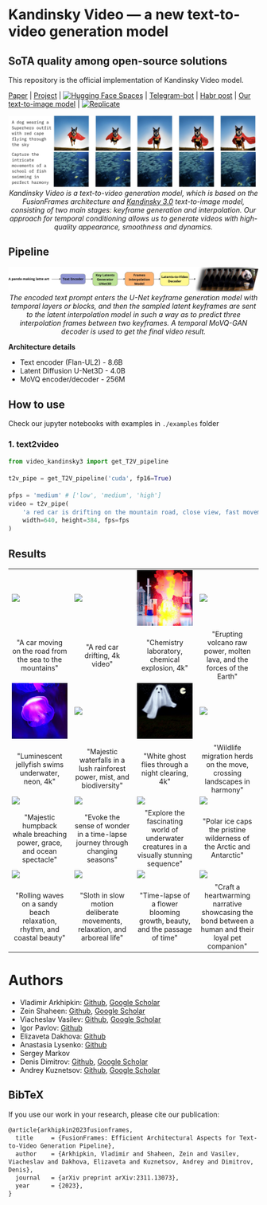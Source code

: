 # Kandinsky Video — a new text-to-video generation model 
## SoTA quality among open-source solutions

This repository is the official implementation of Kandinsky Video model.


[Paper](https://arxiv.org/abs/2311.13073) | [Project](https://ai-forever.github.io/kandinsky-video/) | [![Hugging Face Spaces](https://img.shields.io/badge/🤗-Huggingface-yello.svg)](https://huggingface.co/ai-forever/KandinskyVideo) | [Telegram-bot](https://t.me/video_kandinsky_bot) | [Habr post](https://habr.com/ru/companies/sberbank/articles/775554/) | [Our text-to-image model](https://github.com/ai-forever/Kandinsky-3/tree/main) 
| [![Replicate](https://replicate.com/cjwbw/kandinskyvideo/badge)](https://replicate.com/cjwbw/kandinskyvideo) 

<p align="center">
<img src="__assets__/title.JPG" width="800px"/>
<br>
<em>Kandinsky Video is a text-to-video generation model, which is based on the FusionFrames architecture and <a href="https://ai-forever.github.io/Kandinsky-3/">Kandinsky 3.0</a> text-to-image model, consisting of two main stages: keyframe generation and interpolation. Our approach for temporal conditioning allows us to generate videos with high-quality appearance, smoothness and dynamics.</em>
</p>



## Pipeline

<p align="center">
<img src="__assets__/pipeline.jpg" width="800px"/>
<br>
<em>The encoded text prompt enters the U-Net keyframe generation model with temporal layers or blocks, and then the sampled latent keyframes are  sent to the latent interpolation model in such a way as to predict three interpolation frames between two keyframes. A temporal MoVQ-GAN decoder is used to get the final video result.</em>
</p>


**Architecture details**

+ Text encoder (Flan-UL2) - 8.6B
+ Latent Diffusion U-Net3D - 4.0B
+ MoVQ encoder/decoder - 256M


## How to use

Check our jupyter notebooks with examples in `./examples` folder
### 1. text2video

```python
from video_kandinsky3 import get_T2V_pipeline

t2v_pipe = get_T2V_pipeline('cuda', fp16=True)

pfps = 'medium' # ['low', 'medium', 'high']
video = t2v_pipe(
    'a red car is drifting on the mountain road, close view, fast movement',
    width=640, height=384, fps=fps
)
```


## Results


<table class="center">
<tr>
  <td><img src="__assets__/results/A car moving on the road from the sea to the mountains.gif" raw=true></td>
  <td><img src="__assets__/results/A red car drifting, 4k video.gif"></td>
  <td><img src="__assets__/results/chemistry laboratory, chemical explosion, 4k.gif"></td>
  <td><img src="__assets__/results/Erupting volcano_ raw power, molten lava, and the forces of the Earth.gif"></td>
</tr>
<tr>
  <td width=25% align="center">"A car moving on the road from the sea to the mountains"</td>
  <td width=25% align="center">"A red car drifting, 4k video"</td>
  <td width=25% align="center">"Chemistry laboratory, chemical explosion, 4k"</td>
  <td width=25% align="center">"Erupting volcano raw power, molten lava, and the forces of the Earth"</td>
</tr>

<tr>
  <td><img src="__assets__/results/luminescent jellyfish swims underwater, neon, 4k.gif" raw=true></td>
  <td><img src="__assets__/results/Majestic waterfalls in a lush rainforest_ power, mist, and biodiversity.gif"></td>
  <td><img src="__assets__/results/white ghost flies through a night clearing, 4k.gif"></td>
  <td><img src="__assets__/results/Wildlife migration_ herds on the move, crossing landscapes in harmony.gif"></td>
</tr>
<tr>
  <td width=25% align="center">"Luminescent jellyfish swims underwater, neon, 4k"</td>
  <td width=25% align="center">"Majestic waterfalls in a lush rainforest power, mist, and biodiversity"</td>
  <td width=25% align="center">"White ghost flies through a night clearing, 4k"</td>
  <td width=25% align="center">"Wildlife migration herds on the move, crossing landscapes in harmony"</td>
</tr>

<tr>
  <td><img src="__assets__/results/Majestic humpback whale breaching_ power, grace, and ocean spectacle.gif" raw=true></td>
  <td><img src="__assets__/results/Evoke the sense of wonder in a time-lapse journey through changing seasons..gif"></td>
  <td><img src="__assets__/results/Explore the fascinating world of underwater creatures in a visually stunning sequence.gif"></td>
  <td><img src="__assets__/results/Polar ice caps_ the pristine wilderness of the Arctic and Antarctic.gif"></td>
</tr>
<tr>
  <td width=25% align="center">"Majestic humpback whale breaching power, grace, and ocean spectacle"</td>
  <td width=25% align="center">"Evoke the sense of wonder in a time-lapse journey through changing seasons"</td>
  <td width=25% align="center">"Explore the fascinating world of underwater creatures in a visually stunning sequence"</td>
  <td width=25% align="center">"Polar ice caps the pristine wilderness of the Arctic and Antarctic"</td>
</tr>


<tr>
  <td><img src="__assets__/results/Rolling waves on a sandy beach_ relaxation, rhythm, and coastal beauty.gif" raw=true></td>
  <td><img src="__assets__/results/Sloth in slow motion_ deliberate movements, relaxation, and arboreal life.gif"></td>
  <td><img src="__assets__/results/Time-lapse of a flower blooming_ growth, beauty, and the passage of time..gif"></td>
  <td><img src="__assets__/results/Craft a heartwarming narrative showcasing the bond between a human and their loyal pet companion..gif"></td>
</tr>
<tr>
  <td width=25% align="center">"Rolling waves on a sandy beach relaxation, rhythm, and coastal beauty"</td>
  <td width=25% align="center">"Sloth in slow motion deliberate movements, relaxation, and arboreal life"</td>
  <td width=25% align="center">"Time-lapse of a flower blooming growth, beauty, and the passage of time"</td>
  <td width=25% align="center">"Craft a heartwarming narrative showcasing the bond between a human and their loyal pet companion"</td>
</tr>


</table>


# Authors

+ Vladimir Arkhipkin: [Github](https://github.com/oriBetelgeuse), [Google Scholar](https://scholar.google.com/citations?user=D-Ko0oAAAAAJ&hl=ru)
+ Zein Shaheen: [Github](https://github.com/zeinsh), [Google Scholar](https://scholar.google.ru/citations?user=bxlgMxMAAAAJ&hl=en)
+ Viacheslav Vasilev: [Github](https://github.com/vivasilev), [Google Scholar](https://scholar.google.com/citations?user=redAz-kAAAAJ&hl=ru&oi=sra)
+ Igor Pavlov: [Github](https://github.com/boomb0om)
+ Elizaveta Dakhova: [Github](https://github.com/LizaDakhova)
+ Anastasia Lysenko: [Github](https://github.com/LysenkoAnastasia)
+ Sergey Markov
+ Denis Dimitrov: [Github](https://github.com/denndimitrov), [Google Scholar](https://scholar.google.com/citations?user=3JSIJpYAAAAJ&hl=ru&oi=ao)
+ Andrey Kuznetsov: [Github](https://github.com/kuznetsoffandrey), [Google Scholar](https://scholar.google.com/citations?user=q0lIfCEAAAAJ&hl=ru)


## BibTeX
If you use our work in your research, please cite our publication:
```
@article{arkhipkin2023fusionframes,
  title     = {FusionFrames: Efficient Architectural Aspects for Text-to-Video Generation Pipeline},
  author    = {Arkhipkin, Vladimir and Shaheen, Zein and Vasilev, Viacheslav and Dakhova, Elizaveta and Kuznetsov, Andrey and Dimitrov, Denis},
  journal   = {arXiv preprint arXiv:2311.13073},
  year      = {2023}, 
}
```
